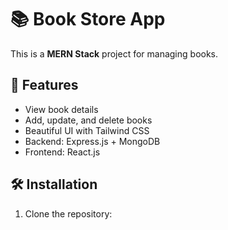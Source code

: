 # 📚 Book Store App

This is a **MERN Stack** project for managing books.

## 🚀 Features
- View book details
- Add, update, and delete books
- Beautiful UI with Tailwind CSS
- Backend: Express.js + MongoDB
- Frontend: React.js

## 🛠 Installation
1. Clone the repository:
